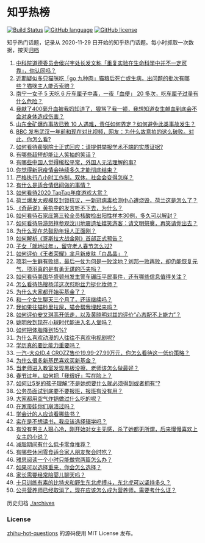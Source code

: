 # 知乎热榜
[![Build Status](https://github.com/ToWeLong/zhihu-hot-questions/workflows/CI/badge.svg)](https://github.com/ToWeLong/zhihu-hot-questions/actions)
[![GitHub language](https://img.shields.io/badge/language-golang-orange.svg)](https://golang.org/)
[![GitHub license](https://img.shields.io/github/license/ToWeLong/zhihu-hot-questions)](https://github.com/ToWeLong/zhihu-hot-questions/blob/main/LICENSE)

知乎热门话题，记录从 2020-11-29 日开始的知乎热门话题。每小时抓取一次数据，按天[归档](./archives)

<!-- BEGIN -->

1. [中科院道德委员会侯兴宇处长发文称「重复实验在生命科学中并不一定可靠」，你认同吗？](https://www.zhihu.com/question/441079956)
1. [近期疑似多只猫咪吃「go 九种肉」猫粮后死亡或生病，出问题的批次有哪些？猫咪主人能否索赔？](https://www.zhihu.com/question/380058906)
1. [南宁一女子 5 天吃 6 斤车厘子中毒，一夜「血便」 20 多次，吃车厘子过量有什么危险？](https://www.zhihu.com/question/441061857)
1. [我献了400毫升血被我妈知道了，狠骂了我一顿，我想知道女生献血到底会不会对身体造成伤害？](https://www.zhihu.com/question/433360504)
1. [山东金矿爆炸事故已致 10 人遇难，责任如何界定？如何避免此类事故发生？](https://www.zhihu.com/question/441130462)
1. [BBC 发布武汉一年前和现在对比视频，网友：为什么故意拍的这么破败。对此，你怎么看?](https://www.zhihu.com/question/440241502)
1. [如何看待裴钢院士正式回应：请提供举报学术不端的实质证据?](https://www.zhihu.com/question/441180206)
1. [有哪些超短却能让人笑抽的笑话？](https://www.zhihu.com/question/40173466)
1. [有哪些中国人觉得稀松平常，外国人无法理解的事?](https://www.zhihu.com/question/435879884)
1. [你觉得新冠疫情会持续多久才能彻底结束？](https://www.zhihu.com/question/435771594)
1. [严格执行八小时工作制，双休，社会会变得怎样？](https://www.zhihu.com/question/401128014)
1. [有什么是适合情侣间做的事情？](https://www.zhihu.com/question/23415480)
1. [如何看待2020 TapTap年度游戏大赏？](https://www.zhihu.com/question/440609958)
1. [荷兰爆发大规模反封锁抗议，一新冠病毒检测中心遭烧毁，荷兰这是怎么了？](https://www.zhihu.com/question/441067774)
1. [《奇葩说》黄执中的发言听不下去，为什么？](https://www.zhihu.com/question/438585272)
1. [如何看待石家庄第三轮全员核酸检出阳性样本30例，多久可以解封？](https://www.zhihu.com/question/440730211)
1. [如何看待导游怒㨃参观汶川地震遗址嬉笑游客：请文明祭奠，再笑请你出去？](https://www.zhihu.com/question/441062228)
1. [为什么现在总鼓励年轻人正面刚？](https://www.zhihu.com/question/440608876)
1. [如何解析《哥斯拉大战金刚》首部正式预告？](https://www.zhihu.com/question/441039069)
1. [子女「就地过年」，留守老人春节怎么过?](https://www.zhihu.com/question/440331426)
1. [如何评价《王者荣耀》芈月新皮肤「白晶晶」？](https://www.zhihu.com/question/441100027)
1. [项羽一生鲜有败绩，最后一仗为何是一败涂地？刘邦一败再败，却仍能恢复元气，项羽真的是有勇无谋的匹夫吗？](https://www.zhihu.com/question/438299652)
1. [如何看待美国华盛顿州发生警车碾压平民事件，还有哪些信息值得关注？](https://www.zhihu.com/question/441065641)
1. [怎么看待热搜杨洋这次怼粉丝力挺化妆师？](https://www.zhihu.com/question/441140743)
1. [为什么大家都开始买基金了？](https://www.zhihu.com/question/440302773)
1. [和一个女生聊天三个月了，还该继续吗？](https://www.zhihu.com/question/439898581)
1. [我如果往猫砂里拉屎，猫会帮我埋起来吗？](https://www.zhihu.com/question/26766288)
1. [如何评价安又琪高开低走，以及黄晓明对其的评价“心态配不上能力”？](https://www.zhihu.com/question/440643755)
1. [姚明放到现在小球时代能进入名人堂吗？](https://www.zhihu.com/question/440892240)
1. [如何把体脂降到15%?](https://www.zhihu.com/question/361928955)
1. [为什么喜欢动漫的人往往不喜欢电视剧呢?](https://www.zhihu.com/question/439746443)
1. [学历真的要比能力重要吗？](https://www.zhihu.com/question/439822274)
1. [一汽-大众ID.4 CROZZ售价19.99-27.99万元，你怎么看待这一低价策略？](https://www.zhihu.com/question/440178206)
1. [为什么很多新基民喜欢买新基金？](https://www.zhihu.com/question/440775780)
1. [当老师进入教室发现黑板没擦，老师该怎么做最好？](https://www.zhihu.com/question/439153083)
1. [春节过年，如何把「我很好」写在脸上？](https://www.zhihu.com/question/440698859)
1. [如何让5岁的孩子理解“不是她想要什么就必须得到或者拥有”?](https://www.zhihu.com/question/440219401)
1. [公务员面试到底要不要报班，报班有没有用？](https://www.zhihu.com/question/274300566)
1. [大家都用空气炸锅做过什么吃的呢？](https://www.zhihu.com/question/286863774)
1. [在家带娃你们崩溃过吗？](https://www.zhihu.com/question/379417032)
1. [学会计的人应该看哪些书？](https://www.zhihu.com/question/41907188)
1. [实在是不想读书，我应该选择辍学吗？](https://www.zhihu.com/question/440722610)
1. [有没有男主人狠心冷，刚开始对女主无感，杀了她都无所谓，后来慢慢喜欢上女主的小说？](https://www.zhihu.com/question/439091908)
1. [减脂期间有什么低卡零食推荐？](https://www.zhihu.com/question/25566599)
1. [有哪些休闲零食适合家人朋友聚会时吃？](https://www.zhihu.com/question/440170094)
1. [雅思阅读一个小时只能做完两篇怎么办？](https://www.zhihu.com/question/414482774)
1. [如果可以选择重来，你会怎么选择？](https://www.zhihu.com/question/440005780)
1. [家长需要经常陪婴儿聊天吗？](https://www.zhihu.com/question/396990291)
1. [十只训练有素的比特犬和野生东北虎搏斗，东北虎可以坚持多久？](https://www.zhihu.com/question/440430411)
1. [公共营养师已经取消了，现在应该怎么成为营养师，需要考什么证？](https://www.zhihu.com/question/55366252)

<!-- END -->

历史归档 [./archives](./archives)


### License
[zhihu-hot-questions](https://github.com/towelong/zhihu-hot-questions) 的源码使用 MIT License 发布。